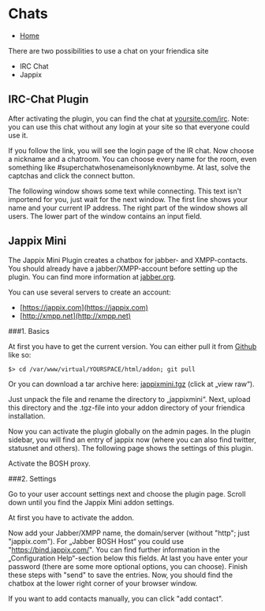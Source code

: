 Chats
=====

* [Home](help)

There are two possibilities to use a chat on your friendica site

* IRC Chat
* Jappix

IRC-Chat Plugin
---

After activating the plugin, you can find the chat at [yoursite.com/irc](../irc).
Note: you can use this chat without any login at your site so that everyone could use it.

If you follow the link, you will see the login page of the IR chat.
Now choose a nickname and a chatroom.
You can choose every name for the room, even something like #superchatwhosenameisonlyknownbyme.
At last, solve the captchas and click the connect button.

The following window shows some text while connecting.
This text isn't importend for you, just wait for the next window.
The first line shows your name and your current IP address.
The right part of the window shows all users.
The lower part of the window contains an input field. 

Jappix Mini
---

The Jappix Mini Plugin creates a chatbox for jabber- and XMPP-contacts.
You should already have a jabber/XMPP-account before setting up the plugin.
You can find more information at [jabber.org](http://www.jabber.org/).

You can use several servers to create an account:

* [https://jappix.com](https://jappix.com)
* [http://xmpp.net](http://xmpp.net)

###1. Basics

At first you have to get the current version. You can either pull it from [Github](https://github.com) like so:

	$> cd /var/www/virtual/YOURSPACE/html/addon; git pull

Or you can download a tar archive here: [jappixmini.tgz](https://github.com/friendica/friendica-addons/blob/master/jappixmini.tgz) (click at „view raw“).

Just unpack the file and rename the directory to „jappixmini“.
Next, upload this directory and the .tgz-file into your addon directory of your friendica installation.

Now you can activate the plugin globally on the admin pages.
In the plugin sidebar, you will find an entry of jappix now (where you can also find twitter, statusnet and others).
The following page shows the settings of this plugin.

Activate the BOSH proxy.

###2. Settings

Go to your user account settings next and choose the plugin page.
Scroll down until you find the Jappix Mini addon settings.

At first you have to activate the addon.

Now add your Jabber/XMPP name, the domain/server (without "http"; just "jappix.com").
For „Jabber BOSH Host“ you could use "https://bind.jappix.com/".
You can find further information in the „Configuration Help“-section below this fields.
At last you have enter your password (there are some more optional options, you can choose).
Finish these steps with "send" to save the entries. 
Now, you should find the chatbox at the lower right corner of your browser window.

If you want to add contacts manually, you can click "add contact". 
